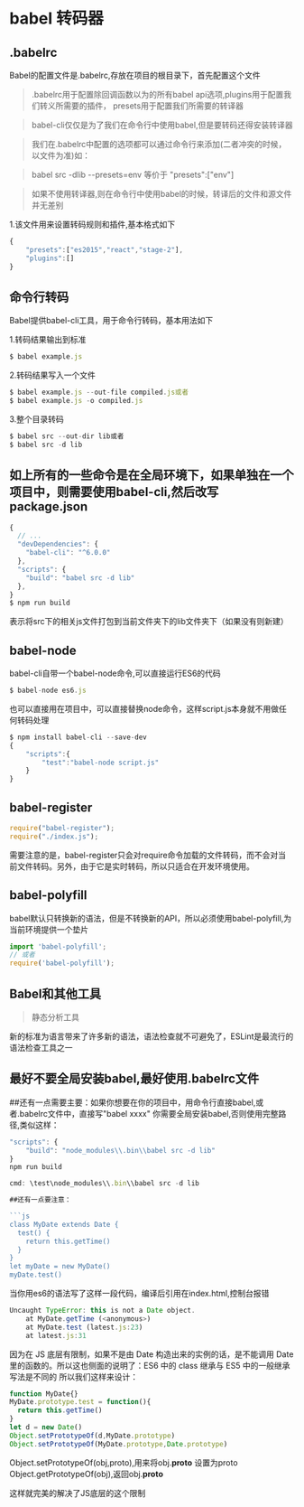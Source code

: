 # babel 转码器

## .babelrc 

Babel的配置文件是.babelrc,存放在项目的根目录下，首先配置这个文件

>.babelrc用于配置除回调函数以为的所有babel api选项,plugins用于配置我们转义所需要的插件，
presets用于配置我们所需要的转译器

>babel-cli仅仅是为了我们在命令行中使用babel,但是要转码还得安装转译器

>我们在.babelrc中配置的选项都可以通过命令行来添加(二者冲突的时候，以文件为准)如：

>babel src -dlib --presets=env 等价于 "presets":["env"]

>如果不使用转译器,则在命令行中使用babel的时候，转译后的文件和源文件并无差别

1.该文件用来设置转码规则和插件,基本格式如下

```js
{
	"presets":["es2015","react","stage-2"],
	"plugins":[]
}
```

## 命令行转码

Babel提供babel-cli工具，用于命令行转码，基本用法如下

1.转码结果输出到标准

```js
$ babel example.js
```

2.转码结果写入一个文件

```js
$ babel example.js --out-file compiled.js或者
$ babel example.js -o compiled.js
```

3.整个目录转码

```js
$ babel src --out-dir lib或者
$ babel src -d lib
```

## 如上所有的一些命令是在全局环境下，如果单独在一个项目中，则需要使用babel-cli,然后改写package.json

```js
{
  // ...
  "devDependencies": {
    "babel-cli": "^6.0.0"
  },
  "scripts": {
    "build": "babel src -d lib"
  },
}
$ npm run build
```

表示将src下的相关js文件打包到当前文件夹下的lib文件夹下（如果没有则新建）

## babel-node

babel-cli自带一个babel-node命令,可以直接运行ES6的代码

```js
$ babel-node es6.js
```

也可以直接用在项目中，可以直接替换node命令，这样script.js本身就不用做任何转码处理

```js
$ npm install babel-cli --save-dev
{
	"scripts":{
		"test":"babel-node script.js"
	}
}
```


## babel-register

```js
require("babel-register");
require("./index.js");
```

需要注意的是，babel-register只会对require命令加载的文件转码，而不会对当前文件转码。另外，由于它是实时转码，所以只适合在开发环境使用。


## babel-polyfill

babel默认只转换新的语法，但是不转换新的API，所以必须使用babel-polyfill,为当前环境提供一个垫片

```js
import 'babel-polyfill';
// 或者
require('babel-polyfill');
```

## Babel和其他工具

>静态分析工具

新的标准为语言带来了许多新的语法，语法检查就不可避免了，ESLint是最流行的语法检查工具之一

## 最好不要全局安装babel,最好使用.babelrc文件


##还有一点需要主要：如果你想要在你的项目中，用命令行直接babel,或者.babelrc文件中，直接写"babel xxxx"
你需要全局安装babel,否则使用完整路径,类似这样：

```js
"scripts": {
    "build": "node_modules\\.bin\\babel src -d lib"
}
npm run build
```

```js
cmd: \test\node_modules\\.bin\\babel src -d lib

##还有一点要注意：

```js
class MyDate extends Date {
  test() {
    return this.getTime()
  }
}
let myDate = new MyDate()
myDate.test()
```
当你用es6的语法写了这样一段代码，编译后引用在index.html,控制台报错

```js
Uncaught TypeError: this is not a Date object.
    at MyDate.getTime (<anonymous>)
    at MyDate.test (latest.js:23)
    at latest.js:31
```

因为在 JS 底层有限制，如果不是由 Date 构造出来的实例的话，是不能调用 Date 里的函数的。所以这也侧面的说明了：ES6 中的 class 继承与 ES5 中的一般继承写法是不同的
所以我们这样来设计：


```js
function MyDate{}
MyDate.prototype.test = function(){
  return this.getTime()
}
let d = new Date()
Object.setPrototypeOf(d,MyDate.prototype)
Object.setPrototypeOf(MyDate.prototype,Date.prototype)
```

Object.setPrototypeOf(obj,proto),用来将obj.__proto__ 设置为proto
Object.getPrototypeOf(obj),返回obj.__proto__


这样就完美的解决了JS底层的这个限制




























